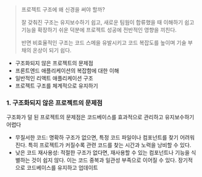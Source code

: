 > 프로젝트 구조에 왜 신경을 써야 할까?
> 
> 잘 갖춰진 구조는 유지보수하기 쉽고, 새로운 팀웜이 합류했을 때 이해하기 쉽고 기능을 확장하기 쉬운 덕분에 프로젝트 성공에 전반적인 영향을 끼친다.
> 
> 반면 비효율적인 구조는 코드 스메을 유발시키고 코드 복잡도를 높이며 기술 부채의 온상이 되기 쉽다.

- 구조화되지 않은 프로젝트의 문제점
- 프론트엔드 애플리케이션의 복잡함에 대한 이해
- 일반적인 리액트 애플리케이션 구조
- 프로젝트 구조를 체계적으로 유지하기

### 1. 구조화되지 않은 프로젝트의 문제점

구조화가 덜 된 프로젝트의 문제점은 코드베이스를 효과적으로 관리하고 유지보수하기 어렵다

- 무질서한 코드: 명확하 구조가 없으면, 특정 코드 파일이나 컴포넌트를 찾기 어려워진다. 특히 프로젝트가 커질수록 관련 코드를 찾는 시간과 노력을 낭비할 수 있다.
- 낮은 코드 재사용성: 적절한 구조가 없다면, 재사용할 수 있는 컴포넌트나 기능을 식별하는 것이 쉽지 않다. 이는 코드 중복과 일관성 부족으로 이어질 수 있다. 장기적으로 코드베이스를 유지하고 업데이트